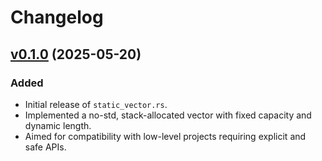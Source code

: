 # Changelog

## [v0.1.0](https://github.com/andreiavrammsd/static_vector.rs/tree/v0.1.0) (2025-05-20)

### Added
- Initial release of `static_vector.rs`.
- Implemented a no-std, stack-allocated vector with fixed capacity and dynamic length.
- Aimed for compatibility with low-level projects requiring explicit and safe APIs.
